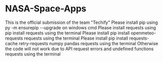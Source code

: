 # NASA-Space-Apps
This is the official submission of the team "Techify"
Please install pip using  py -m ensurepip --upgrade on windows cmd
Please install requests using pip install requests using the terminal
Please install pip install openmeteo-requests requests using the terminal
Please install pip install requests-cache retry-requests numpy pandas requests using the terminal
Otherwise the code will not work due to API request errors and undefined functions requests using the terminal
